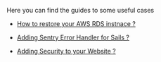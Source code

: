 Here you can find the guides to some useful cases

* [How to restore your AWS RDS instnace ?](rds_backup.md)

* [Adding Sentry Error Handler for Sails ?](sentry_error_handling.md)

* [Adding Security to your Website ?](website_security.md)